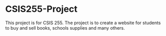 # CSIS255-Project

This project is for CSIS 255. The project is to create a website for students to buy and sell books, schools supplies and many others.
